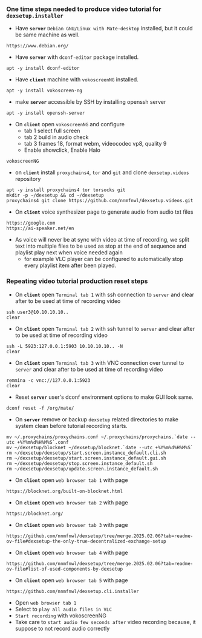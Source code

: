 ### One time steps needed to produce video tutorial for `dexsetup.installer`

  * Have **`server`** `Debian GNU/Linux with Mate-desktop` installed, but it could be same machine as well.
```
https://www.debian.org/
```
  * Have **`server`** with `dconf-editor` package installed.
```
apt -y install dconf-editor
```
  * Have **`client`** machine with `vokoscreenNG` installed.
```
apt -y install vokoscreen-ng
```
  * make **`server`** accessible by SSH by installing openssh server
```
apt -y install openssh-server
```
  * On **`client`** open `vokoscreenNG` and configure
    * tab 1 select full screen
    * tab 2 build in audio check
    * tab 3 frames 18, format webm, videocodec vp8, quality 9
    * Enable showclick, Enable Halo
```
vokoscreenNG
```
  * on **`client`** install `proxychains4`, `tor` and `git` and clone `dexsetup.videos` repository
```
apt -y install proxychains4 tor torsocks git
mkdir -p ~/dexsetup && cd ~/dexsetup
proxychains4 git clone https://github.com/nnmfnwl/dexsetup.videos.git
```
  * On **`client`** voice synthesizer page to generate audio from audio txt files
```
https://google.com
https://ai-speaker.net/en
```
  * As voice will never be at sync with video at time of recording, we split text into multiple files to be used as stop at the end of sequence and playlist play next when voice needed again
    * for example VLC player can be configured to automatically stop every playlist item after been played.
  
### Repeating video tutorial production reset steps
  
  * On **`client`** open `Terminal tab 1` with ssh connection to `server` and clear after to be used at time of recording video
```
ssh user3@10.10.10.10..
clear
```
  * On **`client`** open `Terminal tab 2` with ssh tunnel to `server` and clear after to be used at time of recording video
```
ssh -L 5923:127.0.0.1:5903 10.10.10.10.. -N
clear
```
  * On **`client`** open `Terminal tab 3` with VNC connection over tunnel to `server` and clear after to be used at time of recording video
```
remmina -c vnc://127.0.0.1:5923
clear
```
  * Reset **`server`** user's dconf environment options to make GUI look same.
```
dconf reset -f /org/mate/
```
  * On **`server`** remove or backup `dexsetup` related directories to make system clean before tutorial recording starts.
```
mv ~/.proxychains/proxychains.conf ~/.proxychains/proxychains.`date --utc +%Y%m%d%H%M%S`.conf
mv ~/dexsetup/blocknet ~/dexsetup/blocknet.`date --utc +%Y%m%d%H%M%S`
rm ~/dexsetup/dexsetup/start.screen.instance_default.cli.sh 
rm ~/dexsetup/dexsetup/start.screen.instance_default.gui.sh 
rm ~/dexsetup/dexsetup/stop.screen.instance_default.sh 
rm ~/dexsetup/dexsetup/update.screen.instance_default.sh 
```
  * On **`client`** open `web browser tab 1` with page
```
https://blocknet.org/built-on-blocknet.html
```
  * On **`client`** open `web browser tab 2` with page
```
https://blocknet.org/
```
  * On **`client`** open `web browser tab 3` with page
```
https://github.com/nnmfnwl/dexsetup/tree/merge.2025.02.06?tab=readme-ov-file#dexsetup-the-only-true-decentralized-exchange-setup
```
  * On **`client`** open `web browser tab 4` with page
```
https://github.com/nnmfnwl/dexsetup/tree/merge.2025.02.06?tab=readme-ov-file#list-of-used-components-by-dexsetup
```
  * On **`client`** open `web browser tab 5` with page
```
https://github.com/nnmfnwl/dexsetup.cli.installer
```
  * Open `web browser tab 1`
  * Select to `play all audio files in VLC`
  * `Start recording` with vokoscreenNG
  * Take care to `start audio few seconds after` video recording because, it suppose to not record audio correctly
